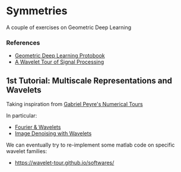 # Symmetries
A couple of exercises on Geometric Deep Learning

### References 
* [Geometric Deep Learning Protobook](https://arxiv.org/abs/2104.13478)
* [A Wavelet Tour of Signal Processing](https://wavelet-tour.github.io/)

## 1st Tutorial: Multiscale Representations and Wavelets

Taking inspiration from [Gabriel Peyre's Numerical Tours](https://github.com/gpeyre/numerical-tours)

In particular: 

* [Fourier & Wavelets](https://github.com/gpeyre/numerical-tours/blob/master/python/introduction_4_fourier_wavelets.ipynb) 
* [Image Denoising with Wavelets](https://github.com/gpeyre/numerical-tours/blob/master/python/denoisingwav_2_wavelet_2d.ipynb)

We can eventually try to re-implement some matlab code on specific wavelet families: 
* https://wavelet-tour.github.io/softwares/ 
